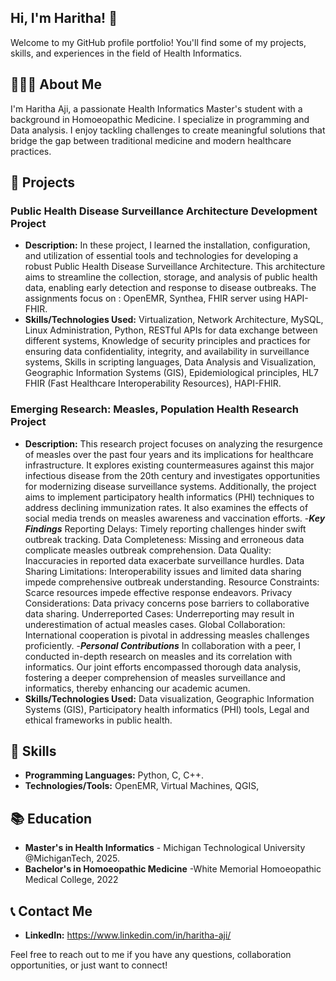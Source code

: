 ## Hi, I'm Haritha! 👋

Welcome to my GitHub profile portfolio! You'll find some of my projects, skills, and experiences in the field of Health Informatics.

## 👩🏻‍💻 About Me

I'm Haritha Aji, a passionate Health Informatics Master's student with a background in Homoeopathic Medicine. I specialize in programming and Data analysis. I enjoy tackling challenges to create meaningful solutions that bridge the gap between traditional medicine and modern healthcare practices.

## 💼 Projects

### Public Health Disease Surveillance Architecture Development Project
- **Description:**   In these project, I learned the installation, configuration, and utilization of essential tools and technologies for developing a robust Public Health Disease Surveillance Architecture. This architecture aims to streamline the collection, storage, and analysis of public health data, enabling early detection and response to disease outbreaks. The assignments focus on : OpenEMR, Synthea,  FHIR server using HAPI-FHIR.
- **Skills/Technologies Used:** Virtualization, Network Architecture, MySQL, Linux Administration, Python, RESTful APIs for data exchange between different systems, Knowledge of security principles and practices for ensuring data confidentiality, integrity, and availability in surveillance systems, Skills in scripting languages, Data Analysis and Visualization, Geographic Information Systems (GIS), Epidemiological principles, HL7 FHIR (Fast Healthcare Interoperability Resources), HAPI-FHIR.
### Emerging Research: Measles, Population Health Research Project
- **Description:** This research project focuses on analyzing the resurgence of measles over the past four years and its implications for healthcare infrastructure. It explores existing countermeasures against this major infectious disease from the 20th century and investigates opportunities for modernizing disease surveillance systems. Additionally, the project aims to implement participatory health informatics (PHI) techniques to address declining immunization rates. It also examines the effects of social media trends on measles awareness and vaccination efforts.
-***Key Findings***
Reporting Delays: Timely reporting challenges hinder swift outbreak tracking.
Data Completeness: Missing and erroneous data complicate measles outbreak comprehension.
Data Quality: Inaccuracies in reported data exacerbate surveillance hurdles.
Data Sharing Limitations: Interoperability issues and limited data sharing impede comprehensive outbreak understanding.
Resource Constraints: Scarce resources impede effective response endeavors.
Privacy Considerations: Data privacy concerns pose barriers to collaborative data sharing.
Underreported Cases: Underreporting may result in underestimation of actual measles cases.
Global Collaboration: International cooperation is pivotal in addressing measles challenges proficiently.
-***Personal Contributions***
In collaboration with a peer, I conducted in-depth research on measles and its correlation with informatics. Our joint efforts encompassed thorough data analysis, fostering a deeper comprehension of measles surveillance and informatics, thereby enhancing our academic acumen.
- **Skills/Technologies Used:** Data visualization, Geographic Information Systems (GIS), Participatory health informatics (PHI) tools, Legal and ethical frameworks in public health.




## 🔧 Skills

- **Programming Languages:** Python, C, C++.
- **Technologies/Tools:** OpenEMR, Virtual Machines, QGIS,  

## 📚 Education

- **Master's in Health Informatics** - Michigan Technological University @MichiganTech, 2025.
- **Bachelor's in Homoeopathic Medicine** -White Memorial Homoeopathic Medical College, 2022

## 📞 Contact Me

- **LinkedIn:** https://www.linkedin.com/in/haritha-aji/

Feel free to reach out to me if you have any questions, collaboration opportunities, or just want to connect!
